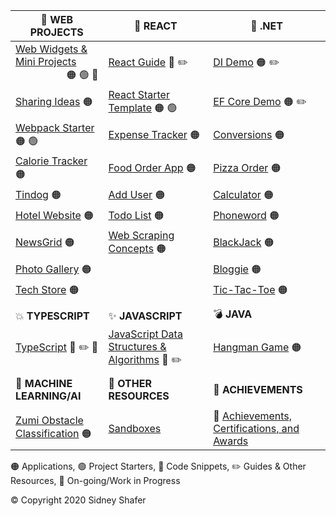 | :rocket: **WEB PROJECTS** | :star2: **REACT** | :notebook: **.NET** |
| ------------------------- | ---------------- | -------------- |
| [Web Widgets & Mini Projects](https://github.com/sidneyshafer/mini-web-projects) <div align="right">:orange_circle: :green_circle: :construction:</div> | [React Guide](https://github.com/sidneyshafer/complete-react-guide) :large_blue_circle: :pencil2: | [DI Demo](https://github.com/sidneyshafer/DI_Demo) :orange_circle: :pencil2: |
| [Sharing Ideas](https://github.com/sidneyshafer/sharing-ideas-app) :orange_circle: | [React Starter Template](https://github.com/sidneyshafer/react-starter-template) :orange_circle: :green_circle: | [EF Core Demo](https://github.com/sidneyshafer/EFCore_Demo) :orange_circle: :pencil2: |
| [Webpack Starter](https://github.com/sidneyshafer/webpack-starter) :orange_circle: :green_circle: | [Expense Tracker](https://github.com/sidneyshafer/expense-tracker) :orange_circle: | [Conversions](https://github.com/sidneyshafer/conversions) :orange_circle: |
| [Calorie Tracker](https://github.com/sidneyshafer/calorie-tracker-webpack) :orange_circle: | [Food Order App](https://github.com/sidneyshafer/food-order-app) :orange_circle: | [Pizza Order](https://github.com/sidneyshafer/pizza-order-app) :orange_circle: |
| [Tindog](https://github.com/sidneyshafer/tindog) :orange_circle: | [Add User](https://github.com/sidneyshafer/add-user-project) :orange_circle: | [Calculator](https://github.com/sidneyshafer/calculator) :orange_circle: |
| [Hotel Website](https://github.com/sidneyshafer/hotel-website) :orange_circle: | [Todo List](https://github.com/sidneyshafer/todo-list) :orange_circle: | [Phoneword](https://github.com/sidneyshafer/Phoneword) :orange_circle: |
| [NewsGrid](https://github.com/sidneyshafer/newsgrid-website) :orange_circle: | [Web Scraping Concepts](https://github.com/sidneyshafer/web-scraping-react-project) :orange_circle:  | [BlackJack](https://github.com/sidneyshafer/Blackjack) :orange_circle: |
| [Photo Gallery](https://github.com/sidneyshafer/photo-gallery) :orange_circle: |  | [Bloggie](https://github.com/sidneyshafer/Bloggie) :orange_circle: |
| [Tech Store](https://github.com/sidneyshafer/tech-store) :orange_circle: |  | [Tic-Tac-Toe](https://github.com/sidneyshafer/tic-tac-toe) :orange_circle: |
| | | |
| :boom: **TYPESCRIPT** | :sparkles: **JAVASCRIPT** | :bomb: **JAVA** |
| [TypeScript](https://github.com/sidneyshafer/TypeScript) :large_blue_circle: :pencil2: :construction: | [JavaScript Data Structures & Algorithms](https://github.com/sidneyshafer/JS_DSA) :large_blue_circle: :pencil2: | [Hangman Game](https://github.com/sidneyshafer/hangman) :orange_circle: |
| | | |
| :wrench: **MACHINE LEARNING/AI** | :pushpin: **OTHER RESOURCES** | :trumpet: **ACHIEVEMENTS** |
| | | |
| [Zumi Obstacle Classification](https://github.com/sidneyshafer/zumi-project) :orange_circle: | [Sandboxes]() | :crown: [Achievements, Certifications, and Awards](https://github.com/sidneyshafer/Achievements) |

:orange_circle: Applications, :green_circle: Project Starters, :large_blue_circle: Code Snippets, :pencil2: Guides & Other Resources, :construction: On-going/Work in Progress

:copyright: Copyright 2020 Sidney Shafer